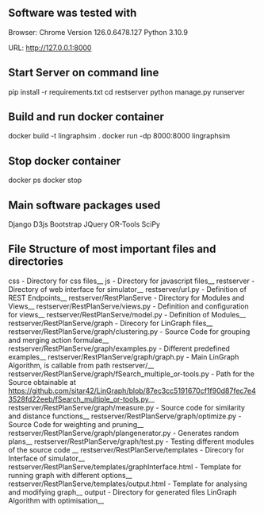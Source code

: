 Software was tested with
------------------------
Browser: Chrome Version 126.0.6478.127
Python 3.10.9

URL: http://127.0.0.1:8000

Start Server on command line
----------------------------
pip install -r requirements.txt
cd restserver
python manage.py runserver

Build and run docker container
------------------------------
docker build -t lingraphsim .
docker run -dp 8000:8000 lingraphsim

Stop docker container
---------------------
docker ps 
docker stop <container-id>

Main software packages used
---------------------------
Django
D3js
Bootstrap
JQuery
OR-Tools
SciPy

File Structure of most important files and directories
------------------------------------------------------
css                                                             - Directory for css files__
js                                                              - Directory for javascript files__
restserver                                                      - Directory of web interface for simulator__
restserver/url.py                                               - Definition of REST Endpoints__
restserver/RestPlanServe                                        - Directory for Modules and Views__
restserver/RestPlanServe/views.py                               - Definition and configuration for views__
restserver/RestPlanServe/model.py                               - Definition of Modules__
restserver/RestPlanServe/graph                                  - Direcory for LinGraph files__
restserver/RestPlanServe/graph/clustering.py                    - Source Code for grouping and merging action formulae__
restserver/RestPlanServe/graph/examples.py                      - Different predefined examples__
restserver/RestPlanServe/graph/graph.py                         - Main LinGraph Algorithm, is callable from path restserver/__
restserver/RestPlanServe/graph/fSearch_multiple_or-tools.py     - Path for the Source obtainable at https://github.com/sitar42/LinGraph/blob/87ec3cc5191670cf1f90d87fec7e43528fd22eeb/fSearch_multiple_or-tools.py__
restserver/RestPlanServe/graph/measure.py                       - Source code for similarity and distance functions__
restserver/RestPlanServe/graph/optimize.py                      - Source Code for weighting and pruning__
restserver/RestPlanServe/graph/plangenerator.py                 - Generates random plans__
restserver/RestPlanServe/graph/test.py                          - Testing different modules of the source code __
restserver/RestPlanServe/templates                              - Direcory for Interface of simulator__
restserver/RestPlanServe/templates/graphInterface.html          - Template for running graph with different options__
restserver/RestPlanServe/templates/output.html                  - Template for analysing and modifying graph__
output                                                          - Directory for generated files LinGraph Algorithm with optimisation__

